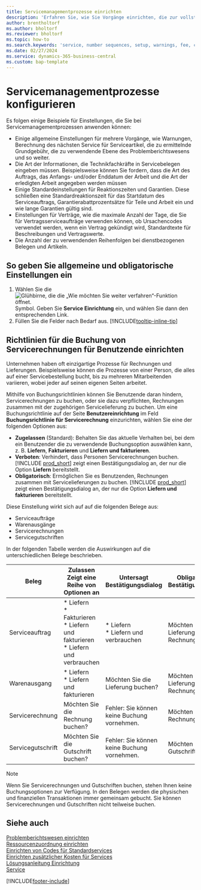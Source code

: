 ```yaml
---
title: Servicemanagementprozesse einrichten
description: 'Erfahren Sie, wie Sie Vorgänge einrichten, die zur vollständigen Zufriedenheit Ihrer Debitoren mit Ihren Services beitragen.'
author: brentholtorf
ms.author: bholtorf
ms.reviewer: bholtorf
ms.topic: how-to
ms.search.keywords: 'service, number sequences, setup, warnings, fee, contracts, warranties'
ms.date: 02/27/2024
ms.service: dynamics-365-business-central
ms.custom: bap-template
---
```


# Servicemanagementprozesse konfigurieren

Es folgen einige Beispiele für Einstellungen, die Sie bei Servicemanagementprozessen anwenden können:  
  
* Einige allgemeine Einstellungen für mehrere Vorgänge, wie Warnungen, Berechnung des nächsten Service für Serviceartikel, die zu ermittelnde Grundgebühr, die zu verwendende Ebene des Problemberichtswesens und so weiter.  
* Die Art der Informationen, die Technikfachkräfte in Servicebelegen eingeben müssen. Beispielsweise können Sie fordern, dass die Art des Auftrags, das Anfangs- und/oder Enddatum der Arbeit und die Art der erledigten Arbeit angegeben werden müssen  
* Einige Standardeinstellungen für Reaktionszeiten und Garantien. Diese schließen eine Standardreaktionszeit für das Startdatum des Serviceauftrags, Garantierabattprozentsätze für Teile und Arbeit ein und wie lange Garantien gültig sind.  
* Einstellungen für Verträge, wie die maximale Anzahl der Tage, die Sie für Vertragsserviceaufträge verwenden können, ob Ursachencodes verwendet werden, wenn ein Vertrag gekündigt wird, Standardtexte für Beschreibungen und Vertragswerte.  
* Die Anzahl der zu verwendenden Reihenfolgen bei dienstbezogenen Belegen und Artikeln.  

## So geben Sie allgemeine und obligatorische Einstellungen ein

1. Wählen Sie die ![Glühbirne, die die „Wie möchten Sie weiter verfahren“-Funktion öffnet.](media/ui-search/search_small.png "Was möchten Sie tun?") Symbol. Geben Sie **Service Einrichtung** ein, und wählen Sie dann den entsprechenden Link.
2. Füllen Sie die Felder nach Bedarf aus. [!INCLUDE[tooltip-inline-tip](includes/tooltip-inline-tip_md.md)]  

## Richtlinien für die Buchung von Servicerechnungen für Benutzende einrichten

Unternehmen haben oft einzigartige Prozesse für Rechnungen und Lieferungen. Beispielsweise können die Prozesse von einer Person, die alles auf einer Servicebestellung bucht, bis zu mehreren Mitarbeitenden variieren, wobei jeder auf seinen eigenen Seiten arbeitet.

Mithilfe von Buchungsrichtlinien können Sie Benutzende daran hindern, Servicerechnungen zu buchen, oder sie dazu verpflichten, Rechnungen zusammen mit der zugehörigen Servicelieferung zu buchen. Um eine Buchungsrichtlinie auf der Seite **Benutzereinrichtung** im Feld **Buchungsrichtlinie für Servicerechnung** einzurichten, wählen Sie eine der folgenden Optionen aus:

* **Zugelassen** (Standard): Behalten Sie das aktuelle Verhalten bei, bei dem ein Benutzender die zu verwendende Buchungsoption auswählen kann, z. B. **Liefern**, **Fakturieren** und **Liefern und fakturieren**.
* **Verboten**: Verhindert, dass Personen Servicerechnungen buchen. [!INCLUDE [prod_short](includes/prod_short.md)] zeigt einen Bestätigungsdialog an, der nur die Option **Liefern** bereitstellt.
* **Obligatorisch**: Ermöglichen Sie es Benutzenden, Rechnungen zusammen mit Servicelieferungen zu buchen. [!INCLUDE [prod_short](includes/prod_short.md)] zeigt einen Bestätigungsdialog an, der nur die Option **Liefern und fakturieren** bereitstellt.

Diese Einstellung wirkt sich auf auf die folgenden Belege aus:

* Serviceaufträge
* Warenausgänge
* Servicerechnungen
* Servicegutschriften

In der folgenden Tabelle werden die Auswirkungen auf die unterschiedlichen Belege beschrieben.

|Beleg  |Zulassen<br>Zeigt eine Reihe von Optionen an   |Untersagt<br>Bestätigungsdialog  |Obligatorisch<br>Bestätigungsdialog  |
|---------|---------|---------|---------|
|Serviceauftrag     | * Liefern<br>* Fakturieren<br>* Liefern und fakturieren<br>* Liefern und verbrauchen         |* Liefern<br>* Liefern und verbrauchen  |Möchten Sie die Lieferung und Rechnung buchen?         |
|Warenausgang     |* Liefern<br>* Liefern und fakturieren         |Möchten Sie die Lieferung buchen?         | Möchten Sie die Lieferung und Rechnung buchen?        |
|Servicerechnung     | Möchten Sie die Rechnung buchen?         | Fehler: Sie können keine Buchung vornehmen.       |Möchten Sie die Rechnung buchen?         |
|Servicegutschrift     | Möchten Sie die Gutschrift buchen?         | Fehler: Sie können keine Buchung vornehmen.        |Möchten Sie die Gutschrift buchen?         |

> [!NOTE]
> Wenn Sie Servicerechnungen und Gutschriften buchen, stehen Ihnen keine Buchungsoptionen zur Verfügung. In den Belegen werden die physischen und finanziellen Transaktionen immer gemeinsam gebucht. Sie können Servicerechnungen und Gutschriften nicht teilweise buchen.

## Siehe auch  

[Problemberichtswesen einrichten](service-how-setup-fault-reporting.md)  
[Ressourcenzuordnung einrichten](service-how-setup-resource-allocation.md)  
[Einrichten von Codes für Standardservices](service-how-setup-service-coding.md)  
[Einrichten zusätzlicher Kosten für Services](service-how-setup-service-costs-pricing.md)  
[Lösungsanleitung Einrichtung](service-how-setup-troubleshooting.md)  
[Service](service-service.md)  


[!INCLUDE[footer-include](includes/footer-banner.md)]

